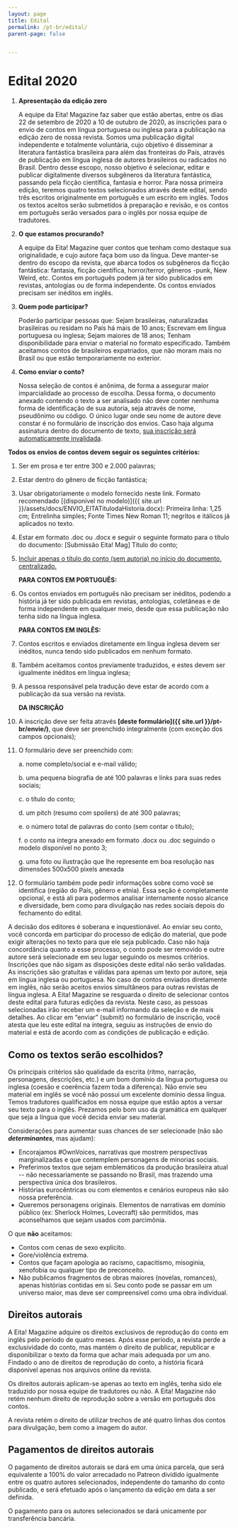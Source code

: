 ```yaml
---
layout: page
title: Edital
permalink: /pt-br/edital/
parent-page: false


---
```


# Edital 2020

1. **Apresentação da edição zero**

    A equipe da Eita! Magazine faz saber que estão abertas, entre os dias 22 de setembro de 2020 a 10 de outubro de 2020, as inscrições para o envio de contos em língua portuguesa ou inglesa para a publicação na edição zero de nossa revista.
    Somos uma publicação digital independente e totalmente voluntária, cujo objetivo é disseminar a literatura fantástica brasileira para além das fronteiras do País, através de publicação em língua inglesa de autores brasileiros ou radicados no Brasil. Dentro desse escopo, nosso objetivo é selecionar, editar e publicar digitalmente diversos subgêneros da literatura fantástica, passando pela ficção científica, fantasia e horror.
    Para nossa primeira edição, teremos quatro textos selecionados através deste edital, sendo três escritos originalmente em português e um escrito em inglês. Todos os textos aceitos serão submetidos à preparação e revisão, e os contos em português serão versados para o inglês por nossa equipe de tradutores.

2. **O que estamos procurando?**

    A equipe da Eita! Magazine quer contos que tenham como destaque sua originalidade, e cujo autore faça bom uso da língua. Deve manter-se dentro do escopo da revista, que abarca todos os subgêneros da ficção fantástica: fantasia, ficção científica, horror/terror, gêneros -punk, New Weird, etc.
    Contos em português podem já ter sido publicados em revistas, antologias ou de forma independente. Os contos enviados precisam ser inéditos em inglês. 

3. **Quem pode participar?**

    Poderão participar pessoas que:
    Sejam brasileiras, naturalizadas brasileiras ou residam no País há mais de 10 anos;
    Escrevam em língua portuguesa ou inglesa;
    Sejam maiores de 18 anos;
    Tenham disponibilidade para enviar o material no formato especificado.
    Também aceitamos contos de brasileiros expatriados, que não moram mais no Brasil ou que estão temporariamente no exterior.

4. **Como enviar o conto?**

    Nossa seleção de contos é anônima, de forma a assegurar maior imparcialidade ao processo de escolha. Dessa forma, o documento anexado contendo o texto a ser analisado não deve conter nenhuma forma de identificação de sua autoria, seja através de nome, pseudônimo ou código. O único lugar onde seu nome de autore deve constar é no formulário de inscrição dos envios. Caso haja alguma assinatura dentro do documento de texto, <u> sua inscrição será automaticamente invalidada</u>.

**Todos os envios de contos devem seguir os seguintes critérios:**

1. Ser em prosa e ter entre 300 e 2.000 palavras;

2. Estar dentro do gênero de ficção fantástica;

3. Usar obrigatoriamente o modelo fornecido neste link. Formato recomendado [(disponível no modelo)]({{ site.url }}/assets/docs/ENVIO_EITATitulodaHistoria.docx): Primeira linha: 1,25 cm;
Entrelinha simples; Fonte Times New Roman 11; negritos e itálicos já aplicados no texto.

4. Estar em formato .doc ou .docx e seguir o seguinte formato para o título do documento: [Submissão Eita! Mag] Título do conto;

5. <u>Incluir apenas o título do conto (sem autoria) no início do documento, centralizado.</u>

    **PARA CONTOS EM PORTUGUÊS:**

6. Os contos enviados em português não precisam ser inéditos, podendo a história já ter sido publicada em revistas, antologias, coletâneas e de forma independente em qualquer meio, desde que essa publicação não tenha sido na língua inglesa.

    **PARA CONTOS EM INGLÊS:**

7. Contos escritos e enviados diretamente em língua inglesa devem ser inéditos, nunca tendo sido publicados em nenhum formato.
8. Também aceitamos contos previamente traduzidos, e estes devem ser igualmente inéditos em língua inglesa;
9. A pessoa responsável pela tradução deve estar de acordo com a publicação da sua versão na revista.

    **DA INSCRIÇÃO**
10. A inscrição deve ser feita através **[deste formulário]({{ site.url }}/pt-br/envie/)**, que deve ser preenchido integralmente (com exceção dos campos opcionais);

11. O formulário deve ser preenchido com:

    a. nome completo/social e e-mail válido;

    b. uma pequena biografia de até 100 palavras e links para suas redes sociais;

    c. o título do conto;

    d. um pitch (resumo com spoilers) de até 300 palavras;

    e. o número total de palavras do conto (sem contar o título);

    f. o conto na íntegra anexado em formato .docx ou .doc seguindo o modelo disponível no ponto 3;

    g. uma foto ou ilustração que lhe represente em boa resolução nas dimensões 500x500  pixels anexada

12. O formulário também pode pedir informações sobre como você se identifica (região do País, gênero e etnia). Essa seção é completamente opcional, e está ali para podermos analisar internamente nosso alcance e diversidade, bem como para divulgação nas redes sociais depois do fechamento do edital.

A decisão dos editores é soberana e inquestionável. Ao enviar seu conto, você concorda em participar do processo de edição do material, que pode exigir alterações no texto para que ele seja publicado. Caso não haja concordância quanto a esse processo, o conto pode ser removido e outre autore será selecionade em seu lugar seguindo os mesmos critérios.
Inscrições que não sigam as disposições deste edital não serão validadas. As inscrições são gratuitas e válidas para apenas um texto por autore, seja em língua inglesa ou portuguesa. No caso de contos enviados diretamente em inglês, não serão aceitos envios simultâneos para outras revistas de língua inglesa.
A Eita! Magazine se resguarda o direito de selecionar contos deste edital para futuras edições da revista. Neste caso, as pessoas selecionadas irão receber um e-mail informando da seleção e de mais detalhes.
Ao clicar em “enviar” (submit) no formulário de inscrição, você atesta que leu este edital na íntegra, seguiu as instruções de envio do material e está de acordo com as condições de publicação e edição.


## Como os textos serão escolhidos?

Os principais critérios são qualidade da escrita (ritmo, narração, personagens, descrições, etc.) e um bom domínio da língua portuguesa ou inglesa (coesão e coerência fazem toda a diferença). Não envie seu material em inglês se você não possui um excelente domínio dessa língua. Temos tradutores qualificados em nossa equipe que estão aptos a versar seu texto para o inglês. Prezamos pelo bom uso da gramática em qualquer que seja a língua que você decida enviar seu material.

Considerações para aumentar suas chances de ser selecionade (não são ***determinantes***, mas ajudam): 

* Encorajamos #OwnVoices, narrativas que mostrem perspectivas marginalizadas e que contemplem personagens de minorias sociais.
* Preferimos textos que sejam emblemáticos da produção brasileira atual -- não necessariamente se passando no Brasil, mas trazendo uma perspectiva única dos brasileiros.
* Histórias eurocêntricas ou com elementos e cenários europeus não são nossa preferência.
* Queremos personagens originais. Elementos de narrativas em domínio público (ex: Sherlock Holmes, Lovecraft) são permitidos, mas aconselhamos que sejam usados com parcimônia.

O que **não** aceitamos:

* Contos com cenas de sexo explícito.
* Gore/violência extrema.
* Contos que façam apologia ao racismo, capacitismo, misoginia, xenofobia ou qualquer tipo de preconceito.
* Não publicamos fragmentos de obras maiores (novelas, romances), apenas histórias contidas em si. Seu conto pode se passar em um universo maior, mas deve ser compreensível como uma obra individual.


## Direitos autorais

A Eita! Magazine adquire os direitos exclusivos de reprodução do conto em inglês pelo período de quatro meses. Após esse período, a revista perde a exclusividade do conto, mas mantém o direito de publicar, republicar e disponibilizar o texto da forma que achar mais adequada por um ano. Findado o ano de direitos de reprodução do conto, a história ficará disponível apenas nos arquivos online da revista.

Os direitos autorais aplicam-se apenas ao texto em inglês, tenha sido ele traduzido por nossa equipe de tradutores ou não. A Eita! Magazine não retém nenhum direito de reprodução sobre a versão em português dos contos.

A revista retém o direito de utilizar trechos de até quatro linhas dos contos para divulgação, bem como a imagem do autor.

## Pagamentos de direitos autorais

O pagamento de direitos autorais se dará em uma única parcela, que será equivalente a 100% do valor arrecadado no Patreon dividido igualmente entre os quatro autores selecionados, independente do tamanho do conto publicado, e será efetuado após o lançamento da edição em data a ser definida.

O pagamento para os autores selecionados se dará unicamente por transferência bancária.
